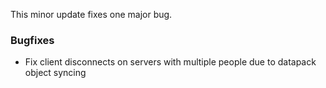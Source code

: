 This minor update fixes one major bug.

### Bugfixes

- Fix client disconnects on servers with multiple people due to datapack object syncing